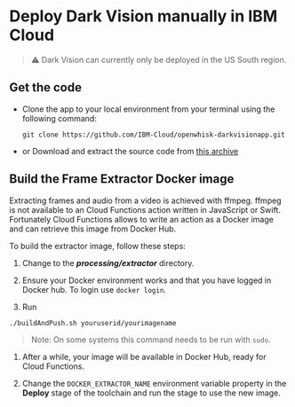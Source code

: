 # Deploy Dark Vision manually in IBM Cloud

> :warning: Dark Vision can currently only be deployed in the US South region.

## Get the code

* Clone the app to your local environment from your terminal using the following command:

   ```
   git clone https://github.com/IBM-Cloud/openwhisk-darkvisionapp.git
   ```

* or Download and extract the source code from [this archive](https://github.com/IBM-Cloud/openwhisk-darkvisionapp/archive/master.zip)

## Build the Frame Extractor Docker image

Extracting frames and audio from a video is achieved with ffmpeg. ffmpeg is not available to an Cloud Functions action written in JavaScript or Swift. Fortunately Cloud Functions allows to write an action as a Docker image and can retrieve this image from Docker Hub.

To build the extractor image, follow these steps:

1. Change to the ***processing/extractor*** directory.

1. Ensure your Docker environment works and that you have logged in Docker hub. To login use `docker login`.

1. Run

  ```
  ./buildAndPush.sh youruserid/yourimagename
  ```
  > Note: On some systems this command needs to be run with `sudo`.

1. After a while, your image will be available in Docker Hub, ready for Cloud Functions.

1. Change the `DOCKER_EXTRACTOR_NAME` environment variable property in the **Deploy** stage of the toolchain and run the stage to use the new image.
